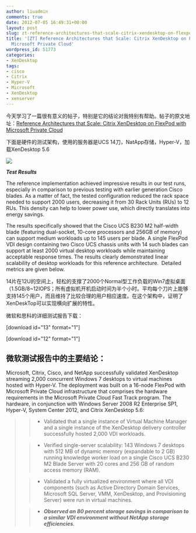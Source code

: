 ```yaml
---
author: liuadmin
comments: true
date: 2012-07-05 16:49:31+00:00
layout: post
slug: zt-reference-architectures-that-scale-citrix-xendesktop-on-flexpod-with-microsoft-private-cloud
title: '[ZT] Reference Architectures that Scale: Citrix XenDesktop on FlexPod with
  Microsoft Private Cloud'
wordpress_id: 51773
categories:
- XenDesktop
tags:
- cisco
- Citrix
- Hyper-V
- Microsoft
- XenDesktop
- xenserver
---
```


今天学习了一篇很有意义的帖子，特别是它的结论对我特别有帮助。帖子的原文地址：[Reference Architectures that Scale: Citrix XenDesktop on FlexPod with Microsoft Private Cloud](http://blogs.citrix.com/2012/07/03/reference-architectures-that-scale-citrix-xendesktop-on-flexpod-with-microsoft-private-cloud/)

下面是硬件的测试架构，使用的服务器是UCS 14刀，NatApp存储，Hyper-V，加载XenDesktop 5.6

[![](http://cdn.ws.citrix.com/wp-content/uploads/2012/07/1-CVD-SolutionsOverview-1024x743.png)](http://cdn.ws.citrix.com/wp-content/uploads/2012/07/1-CVD-SolutionsOverview.png)

**_Test Results_**





The reference implementation achieved impressive results in our test runs, especially in comparison to previous testing with earlier generation Cisco blades. As a matter of fact, the tested configuration reduced the rack space needed to support 2000 users, decreasing it from 30 Rack Units (RUs) to 12 RUs. This density can help to lower power use, which directly translates into energy savings.










The results specifically showed that the Cisco UCS B230 M2 half-width blade (featuring dual-socket, 10-core processors and 256GB of memory) can support medium workloads up to 145 users per blade. A single FlexPod VDI design containing two Cisco UCS chassis units with 14 such blades can support at least 2000 virtual desktop workloads while maintaining acceptable response times. The results clearly demonstrated linear scalability of desktop workloads for this reference architecture.  Detailed metrics are given below.







14片在12U的空间上，轻松的支撑了2000个Normal型工作负载的Win7虚拟桌面（1.5GB/8~12IOPS；所有虚拟机开机启动时间为半个小时。平均每个刀片上能够支持145个用户，而且维持了比较合理的用户相应速度。在这个架构中，证明了XenDeskTop可以实现横向扩展的特性。







微软和思科的详细测试报告下载：




[download id="13" format="1"]




[download id="12" format="1"]





## 微软测试报告中的主要结论：


Microsoft, Citrix, Cisco, and NetApp successfully validated XenDesktop streaming 2,000 concurrent Windows 7 desktops to virtual machines hosted with Hyper-V. The deployment was built on a 16-node FlexPod with Microsoft Private Cloud infrastructure that comprises the hardware requirements in the Microsoft Private Cloud Fast Track program. The hardware, in conjunction with Windows Server 2008 R2 Enterprise SP1, Hyper-V, System Center 2012, and Citrix XenDesktop 5.6:


<blockquote>

> 
> 
	
>   * Validated that a single instance of Virtual Machine Manager and a single instance of the XenDesktop delivery controller successfully hosted 2,000 VDI workloads.
> 
	
>   * Verified single-server scalability: 143 Windows 7 desktops with 512 MB of dynamic memory (expandable to 2 GB) running knowledge worker load on a single Cisco UCS B230 M2 Blade Server with 20 cores and 256 GB of random access memory (RAM).
> 
	
>   * Validated a fully virtualized environment where all VDI components (such as Active Directory Domain Services, Microsoft SQL Server, VMM, XenDesktop, and Provisioning Server) were run in virtual machines.
> 
	
>   * _**Observed an 80 percent storage savings in comparison to a similar VDI environment without NetApp storage efficiencies.**_
> 

</blockquote>
